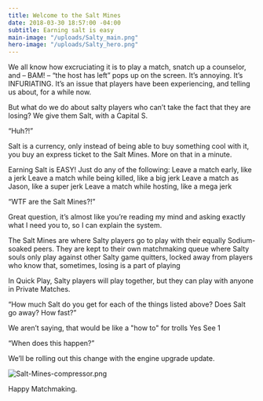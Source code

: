 ```yaml
---
title: Welcome to the Salt Mines
date: 2018-03-30 18:57:00 -04:00
subtitle: Earning salt is easy
main-image: "/uploads/Salty_main.png"
hero-image: "/uploads/Salty_hero.png"
---
```


We all know how excruciating it is to play a match, snatch up a counselor, and – BAM! – “the host has left” pops up on the screen. It’s annoying. It’s INFURIATING. It’s an issue that players have been experiencing, and telling us about, for a while now.

But what do we do about salty players who can’t take the fact that they are losing? We give them Salt, with a Capital S.

 

“Huh?!”

Salt is a currency, only instead of being able to buy something cool with it, you buy an express ticket to the Salt Mines. More on that in a minute.

Earning Salt is EASY! Just do any of the following:
Leave a match early, like a jerk
Leave a match while being killed, like a big jerk
Leave a match as Jason, like a super jerk
Leave a match while hosting, like a mega jerk
 

“WTF are the Salt Mines?!”

Great question, it’s almost like you’re reading my mind and asking exactly what I need you to, so I can explain the system.

The Salt Mines are where Salty players go to play with their equally Sodium-soaked peers. They are kept to their own matchmaking queue where Salty souls only play against other Salty game quitters, locked away from players who know that, sometimes, losing is a part of playing

In Quick Play, Salty players will play together, but they can play with anyone in Private Matches.

 

“How much Salt do you get for each of the things listed above? Does Salt go away? How fast?”

We aren’t saying, that would be like a "how to" for trolls
Yes
See 1
 

“When does this happen?”

We’ll be rolling out this change with the engine upgrade update.

 ![Salt-Mines-compressor.png](/uploads/Salt-Mines-compressor.png)

Happy Matchmaking.
